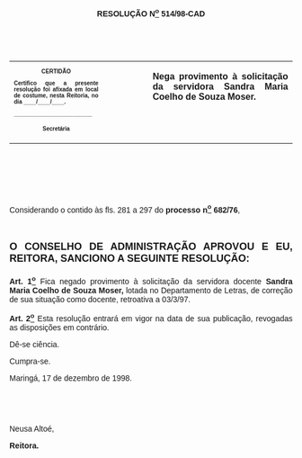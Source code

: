 <BODY>

<B><FONT FACE="Arial"><P ALIGN="CENTER"></P>
<P ALIGN="CENTER">&nbsp;</P>
<P ALIGN="CENTER">RESOLU&Ccedil;&Atilde;O  N<U><SUP>o</U></SUP> 514/98-CAD</P>
<P ALIGN="JUSTIFY"></P>
<P ALIGN="JUSTIFY">&nbsp;</P>
<P ALIGN="JUSTIFY">&nbsp;</P></B></FONT>
<TABLE CELLSPACING=0 BORDER=0 CELLPADDING=7 WIDTH=596>
<TR><TD WIDTH="33%" VALIGN="TOP">
<B><FONT FACE="Arial" SIZE=1><P ALIGN="CENTER">CERTID&Atilde;O</P>
<P ALIGN="JUSTIFY">   Certifico que a presente resolu&ccedil;&atilde;o foi afixada em local de costume, nesta Reitoria, no dia ____/____/____.</P>
<P ALIGN="JUSTIFY"></P>
<P ALIGN="JUSTIFY">_________________________</P>
<P ALIGN="CENTER">Secret&aacute;ria</B></FONT></TD>
<TD WIDTH="16%" VALIGN="TOP">&nbsp;</TD>
<TD WIDTH="51%" VALIGN="TOP">
<B><FONT FACE="Arial"><P ALIGN="JUSTIFY">Nega provimento &agrave; solicita&ccedil;&atilde;o da servidora Sandra Maria Coelho de Souza Moser.</P>
<P ALIGN="JUSTIFY"></B></FONT></TD>
</TR>
</TABLE>

<FONT FACE="Arial"><P ALIGN="JUSTIFY">&nbsp;</P>
<P ALIGN="JUSTIFY">&nbsp;</P>
<P ALIGN="JUSTIFY">&nbsp;</P>
<P ALIGN="JUSTIFY">&#9;Considerando o contido &agrave;s fls. 281 a 297 do <B>processo n<U><SUP>o</U></SUP> 682/76</B>, </P>
<B><P ALIGN="JUSTIFY"></P>
<P ALIGN="JUSTIFY">&nbsp;</P>
</FONT><FONT FACE="Arial" SIZE=4><P ALIGN="JUSTIFY">O CONSELHO DE ADMINISTRA&Ccedil;&Atilde;O APROVOU E EU, REITORA, SANCIONO A SEGUINTE RESOLU&Ccedil;&Atilde;O:</P>
</FONT><FONT FACE="Arial"><P ALIGN="JUSTIFY"></P>
</B><P ALIGN="JUSTIFY">&#9;<B>Art. 1<U><SUP>o</U></SUP> </B>Fica negado provimento &agrave; solicita&ccedil;&atilde;o da servidora docente <B>Sandra Maria Coelho de Souza Moser,</B> lotada no Departamento de Letras, de corre&ccedil;&atilde;o de sua situa&ccedil;&atilde;o como docente, retroativa a 03/3/97.</P>
<P ALIGN="JUSTIFY">&#9;<B>Art. 2<U><SUP>o</U></SUP> </B>Esta resolu&ccedil;&atilde;o entrar&aacute; em vigor na data de sua publica&ccedil;&atilde;o, revogadas as disposi&ccedil;&otilde;es em contr&aacute;rio.</P>
<P ALIGN="JUSTIFY">&#9;D&ecirc;-se ci&ecirc;ncia.</P>
<P ALIGN="JUSTIFY">&#9;Cumpra-se.</P>
<P ALIGN="JUSTIFY"></P>
<P ALIGN="JUSTIFY">&#9;&#9;&#9;&#9;&#9;&#9;Maring&aacute;, 17 de dezembro de 1998.</P>
<P ALIGN="JUSTIFY"></P>
<P ALIGN="JUSTIFY">&nbsp;</P>
<P ALIGN="JUSTIFY">&nbsp;</P>
<P ALIGN="JUSTIFY">&#9;&#9;&#9;&#9;&#9;&#9;Neusa Alto&eacute;,</P>
<P ALIGN="JUSTIFY">&#9;&#9;&#9;&#9;&#9;&#9;<B>Reitora.</P>
</B></FONT><FONT SIZE=2></FONT></BODY>
